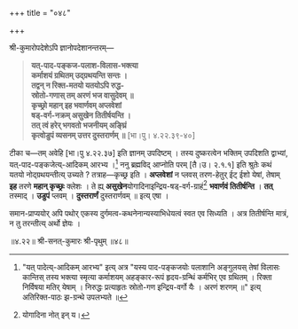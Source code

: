 +++
title = "०४८"

+++

श्री-कुमारोपदेशेऽपि ज्ञानोपदेशानन्तरम्—


> **यत्-पाद-पङ्कज-पलाश-विलास-भक्त्या**  
> **कर्माशयं ग्रथितम् उद्ग्रथयन्ति सन्तः ।**  
> **तद्वन् न रिक्त-मतयो यतयोऽपि रुद्ध-**  
> **स्रोतो-गणास् तम् अरणं भज वासुदेवम् ॥**  
> **कृच्छ्रो महान् इह भवार्णवम् अप्लवेशां**  
> **षड्-वर्ग-नक्रम् असुखेन तितीर्षयन्ति ।**  
> **तत् त्वं हरेर् भगवतो भजनीयम् अङ्घ्रिं**  
> **कृत्वोडुपं व्यसनम् उत्तर दुस्तरार्णम् ॥** [भा।पु। ४.२२.३९-४०]

टीका च—तम् अवेहि [भा।पु ४.२२.३७] इति ज्ञानम् उपदिष्टम् । तस्य दुष्करत्वेन भक्तिम् उपदिशति द्वाभ्यां, यत्-पाद-पङ्कजेत्य्-आदिकम् आरभ्य ।[^४७] ननु ब्रह्मविद् आप्नोति परम् [तै।उ। २.१.१] इति श्रुतेः कथं यतयो नोद्ग्रथयन्तीत्य् उच्यते ? तत्राह—कृच्छ्र इति । **अप्लवेशां** न प्लवस् तरण-हेतुर् ईट् ईशो येषां, तेषाम् **इह** तरणे **महान् कृच्छ्रः** क्लेशः । ते ह्य् **असुखेन**योगादिनाइन्द्रिय-षड्-वर्ग-ग्राहं[^४८] **भवार्णवं तितीर्षन्ति** । **तत्** तस्माद् । **उडुपं** प्लवम् । **दुस्तरार्णं** दुस्तरार्णवम् ॥ इत्य् एषा । 

[^४७]:
    "यत् पादेत्य्-आदिकम् आरभ्य" इत्य् अत्र "यस्य पाद-पङ्कजयोः पलाशानि अङ्गुलयस् तेषां विलासः कान्तिस् तस्य भक्त्या स्मृत्या कर्माशयम् अहङ्कार-रूपं हृदय-ग्रन्थिं कर्मभिर् एव ग्रथितम् । रिक्ता निर्विषया मतिर् येषाम् । निरुद्धः प्रत्याहृतः स्रोतो-गण इन्द्रिय-वर्गो यैः । अरणं शरणम् ॥" इत्य् अतिरिक्त-पाठः झ-ग्रन्थे उपलभ्यते ॥


[^४८]:
    योगादिना नोत् इन् य।


समान-प्राप्ययोर् अपि पथोर् एकस्य दुर्गमत्व-कथनेनान्यस्याभिधेयत्वं स्वत एव सिध्यति । अत्र तितीर्षन्ति मात्रं, न तु तरन्तीत्य् अर्थो ज्ञेयः ।

॥४.२२॥ श्री-सनत्-कुमारः श्री-पृथुम् ॥४८॥

